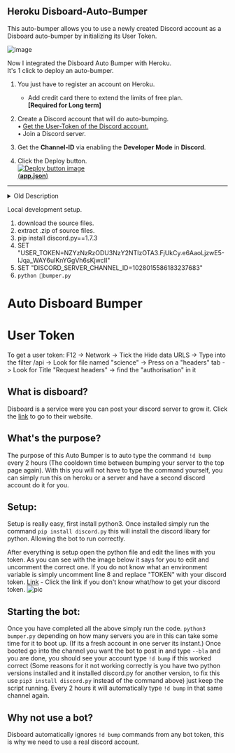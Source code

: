 ## Heroku Disboard-Auto-Bumper
This auto-bumper allows you to use a newly created Discord account as a Disboard auto-bumper by initializing its User Token.  


![image](https://user-images.githubusercontent.com/21064622/128601085-e0c4c836-b1fe-4030-9fe5-ceeece555596.png)


Now I integrated the Disboard Auto Bumper with Heroku.   
It's 1 click to deploy an auto-bumper. 

1. You just have to register an account on Heroku.  
   * Add credit card there to extend the limits of free plan.  
     **[Required for Long term]**
2. Create a Discord account that will do auto-bumping.  
   • [Get the User-Token of the Discord account.](https://github.com/vaido-world/Disboard-Auto-Bumper/blob/master/Tutorials/UserToken2021.md)  
   • Join a Discord server.  
 
3. Get the **Channel-ID** via enabling the **Developer Mode** in **Discord**.  
4.  Click the Deploy button.  
       [![Deploy button image](https://camo.githubusercontent.com/bcffcd4a539d4b3c4bde97e0cea7503b9ac8d751ff8e4b5c5ad007a0eb59f518/68747470733a2f2f7777772e6865726f6b7563646e2e636f6d2f6465706c6f792f627574746f6e2e706e67)](https://www.heroku.com/deploy/?template=https://github.com/vaido-world/Disboard-Auto-Bumper)  
   [(**app.json**)](https://github.com/vaido-world/Disboard-Auto-Bumper/wiki/Deploy-auto)

---
<details>
    <summary>Old Description</summary>
Create a new Discord account.   
Get the UserToken. https://github.com/vaido-world/Disboard-Auto-Bumper/blob/master/UserToken2021.md  
Join a server with it.     
Activate Discord Developer's mode for the Discord account.    
Left click the wanted channel.    
Copy the Channel ID.  

Create Heroku account and and log-in into Heroku.
  
Deploy the Discord Bot based on your Discord UserToken and Channel ID.  
  
</details>

Local development setup.  
1. download the source files. 
2. extract .zip of source files.
3. pip install discord.py==1.7.3
4. SET "USER_TOKEN=NZYzNzRzODU3NzY2NTIzOTA3.FjUkCy.e6AaoLjzwE5-IJqa_WAY6uIKnYGgVh6sKjwcII"
5. SET "DISCORD_SERVER_CHANNEL_ID=1028015586183237683"
6. `python 🌌bumper.py`





# Auto Disboard Bumper

# User Token 
To get a user token: F12 -> Network -> Tick the Hide data URLS -> Type into the filter /api -> Look for file named "science" -> Press on a "headers" tab -> Look for Title "Request headers" -> find the "authorisation" in it

## What is disboard?
Disboard is a service were you can post your discord server to grow it. Click the [link](https://disboard.org/) to go to their website.

## What's the purpose?
The purpose of this Auto Bumper is to auto type the command `!d bump` every 2 hours (The cooldown time between bumping your server to the top page again). With this you will not have to type the command yourself, you can simply run this on heroku or a server and have a second discord account do it for you.

## Setup:
Setup is really easy, first install python3. Once installed simply run the command `pip install discord.py` this will install the discord libary for python. Allowing the bot to run correctly. 

After everything is setup open the python file and edit the lines with you token. As you can see with the image below it says for you to edit and uncomment the correct one. If you do not know what an environment variable is simply uncomment line 8 and replace "TOKEN" with your discord token. [Link](https://www.youtube.com/watch?v=tI1lzqzLQCs) - Click the link if you don't know what/how to get your discord token.
![pic](https://user-images.githubusercontent.com/21064622/120111142-70a50a80-c179-11eb-9380-6433c2e5f8cc.png)


## Starting the bot:
Once you have completed all the above simply run the code. `python3 bumper.py` depending on how many servers you are in this can take some time for it to boot up. (If its a fresh account in one server its instant.) Once booted go into the channel you want the bot to post in and type `--bla` and you are done, you should see your account type `!d bump` if this worked correct (Some reasons for it not working correctly is you have two python versions installed and it installed discord.py for another version, to fix this use `pip3 install discord.py` instead of the command above) just keep the script running. Every 2 hours it will automatically type `!d bump` in that same channel again.

## Why not use a bot?
Disboard automatically ignores `!d bump` commands from any bot token, this is why we need to use a real discord account.
